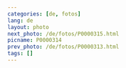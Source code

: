 ```yaml
---
categories: [de, fotos]
lang: de
layout: photo
next_photo: /de/fotos/P0000315.html
picname: P0000314
prev_photo: /de/fotos/P0000313.html
tags: []
---
```

